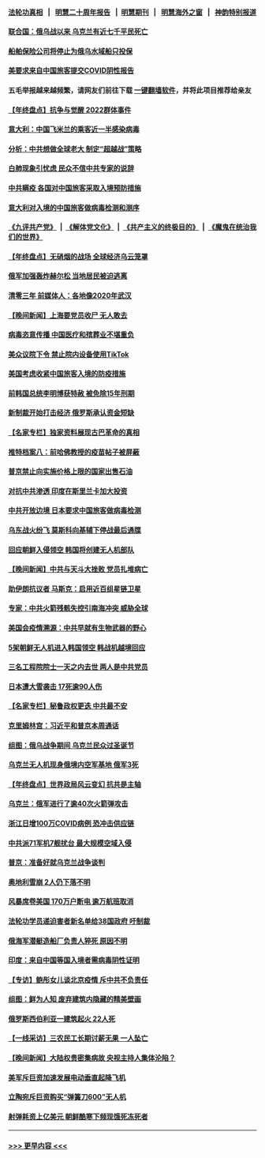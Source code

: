 #### [法轮功真相](https://github.com/gfw-breaker/truth/blob/master/README.md?t=0) &nbsp;&nbsp;|&nbsp;&nbsp; [明慧二十周年报告](https://github.com/gfw-breaker/mh-reports/blob/master/README.md?t=0) &nbsp;&nbsp;|&nbsp;&nbsp;[明慧期刊](https://github.com/gfw-breaker/mh-qikan) &nbsp;&nbsp;|&nbsp;&nbsp; [明慧海外之窗](https://github.com/gfw-breaker/mh-news/blob/master/README.md?t=0) &nbsp;&nbsp;|&nbsp;&nbsp; [神韵特别报道](https://github.com/gfw-breaker/mh-news/blob/master/shenyun.md?t=0)
#### [联合国：俄乌战以来 乌克兰有近七千平民死亡](../pages/nsc418/n13894200.md?t=12291843) 
#### [船舶保险公司将停止为俄乌水域船只投保](../pages/nsc418/n13893828.md?t=12291843) 
#### [美要求来自中国旅客提交COVID阴性报告](../pages/nsc418/n13893834.md?t=12291843) 
#### 五毛举报越来越频繁，请网友们前往下载 [一键翻墙软件](https://github.com/gfw-breaker/ssr-accounts)，并将此项目推荐给亲友
#### [【年终盘点】抗争与觉醒 2022群体事件](../pages/nsc418/n13888314.md?t=12291843) 
#### [意大利：中国飞米兰的乘客近一半感染病毒](../pages/nsc418/n13893815.md?t=12291843) 
#### [分析：中共想做全球老大 制定“超越战”策略](../pages/nsc418/n13893665.md?t=12291843) 
#### [白肺现象引忧虑 民众不信中共专家的说辞](../pages/nsc418/n13893547.md?t=12291843) 
#### [中共瞒疫 各国对中国旅客采取入境预防措施](../pages/nsc418/n13893740.md?t=12291843) 
#### [意大利对入境的中国旅客做病毒检测和测序](../pages/nsc418/n13893791.md?t=12291843) 
#### [《九评共产党》](https://github.com/begood0513/9ping.md/blob/master/README.md) &nbsp;|&nbsp; [《解体党文化》](../../../../jtdwh.md/blob/master/README.md)  &nbsp;|&nbsp; [《共产主义的终极目的》](../../../../gczydzjmd.md/blob/master/README.md) &nbsp;|&nbsp; [《魔鬼在统治我们的世界》](../../../../mgztzwmdsj.md/blob/master/README.md) 
#### [【年终盘点】无硝烟的战场 全球经济乌云笼罩](../pages/nsc418/n13891799.md?t=12291843) 
#### [俄军加强轰炸赫尔松 当地居民被迫逃离](../pages/nsc418/n13893571.md?t=12291843) 
#### [清零三年 前媒体人：各地像2020年武汉](../pages/nsc418/n13892777.md?t=12291843) 
#### [【晚间新闻】上海要党员收尸 无人敢去](../pages/nsc418/n13893514.md?t=12291843) 
#### [病毒恣意传播 中国医疗和殡葬业不堪重负](../pages/nsc418/n13893434.md?t=12291843) 
#### [美众议院下令 禁止院内设备使用TikTok](../pages/nsc418/n13893373.md?t=12291843) 
#### [美国考虑收紧中国旅客入境的防疫措施](../pages/nsc418/n13893193.md?t=12291843) 
#### [前韩国总统李明博获特赦 被免除15年刑期](../pages/nsc418/n13893172.md?t=12291843) 
#### [新制裁开始打击经济 俄罗斯承认资金短缺](../pages/nsc418/n13893106.md?t=12291843) 
#### [【名家专栏】独家资料展现古巴革命的真相](../pages/nsc418/n13891671.md?t=12291843) 
#### [推特档案八：前哈佛教授的疫苗帖子被屏蔽](../pages/nsc418/n13892949.md?t=12291843) 
#### [普京禁止向实施价格上限的国家出售石油](../pages/nsc418/n13893015.md?t=12291843) 
#### [对抗中共渗透 印度在斯里兰卡加大投资](../pages/nsc418/n13892887.md?t=12291843) 
#### [中共开放边境 日本要求中国旅客做病毒检测](../pages/nsc418/n13892983.md?t=12291843) 
#### [乌东战火纷飞 莫斯科向基辅下停战最后通牒](../pages/nsc418/n13892792.md?t=12291843) 
#### [回应朝鲜入侵领空 韩国将创建无人机部队](../pages/nsc418/n13892670.md?t=12291843) 
#### [【晚间新闻】中共与天斗大挫败 党员扎堆病亡](../pages/nsc418/n13892700.md?t=12291843) 
#### [助伊朗抗议者 马斯克：启用近百组星链卫星](../pages/nsc418/n13892554.md?t=12291843) 
#### [专家：中共火箭残骸失控引南海冲突 威胁全球](../pages/nsc418/n13892541.md?t=12291843) 
#### [美国会疫情溯源：中共早就有生物武器的野心](../pages/nsc418/n13892377.md?t=12291843) 
#### [5架朝鲜无人机进入韩国领空 韩战机越境回应](../pages/nsc418/n13892238.md?t=12291843) 
#### [三名工程院院士一天之内去世 两人是中共党员](../pages/nsc418/n13892031.md?t=12291843) 
#### [日本遭大雪袭击 17死逾90人伤](../pages/nsc418/n13892272.md?t=12291843) 
#### [【名家专栏】秘鲁政权更迭 中共最不安](../pages/nsc418/n13892102.md?t=12291843) 
#### [克里姆林宫：习近平和普京本周通话](../pages/nsc418/n13892138.md?t=12291843) 
#### [组图：俄乌战争期间 乌克兰民众过圣诞节](../pages/nsc418/n13892037.md?t=12291843) 
#### [乌克兰无人机现身俄境内空军基地 俄军3死](../pages/nsc418/n13892049.md?t=12291843) 
#### [【年终盘点】世界政局风云变幻 抗共是主轴](../pages/nsc418/n13885726.md?t=12291843) 
#### [乌克兰：俄军进行了逾40次火箭弹攻击](../pages/nsc418/n13891966.md?t=12291843) 
#### [浙江日增100万COVID病例 恐冲击供应链](../pages/nsc418/n13891920.md?t=12291843) 
#### [中共派71军机7舰扰台 最大规模空域入侵](../pages/nsc418/n13891875.md?t=12291843) 
#### [普京：准备好就乌克兰战争谈判](../pages/nsc418/n13891803.md?t=12291843) 
#### [奥地利雪崩 2人仍下落不明](../pages/nsc418/n13891763.md?t=12291843) 
#### [风暴席卷美国 170万户断电 逾万航班取消](../pages/nsc418/n13891721.md?t=12291843) 
#### [法轮功学员递迫害者新名单给38国政府 吁制裁](../pages/nsc418/n13891149.md?t=12291843) 
#### [俄海军潜艇造船厂负责人猝死 原因不明](../pages/nsc418/n13891230.md?t=12291843) 
#### [印度：来自中国等国入境者需病毒阴性证明](../pages/nsc418/n13891215.md?t=12291843) 
#### [【专访】鲍彤女儿谈北京疫情 斥中共不负责任](../pages/nsc418/n13891103.md?t=12291843) 
#### [组图：鲜为人知 废弃建筑内隐藏的精美壁画](../pages/nsc418/n13890993.md?t=12291843) 
#### [俄罗斯西伯利亚一建筑起火 22人死](../pages/nsc418/n13891207.md?t=12291843) 
#### [【一线采访】三农民工长期讨薪无果 一人坠亡](../pages/nsc418/n13890452.md?t=12291843) 
#### [【晚间新闻】大陆权贵密集病故 央视主持人集体沦陷？](../pages/nsc418/n13891052.md?t=12291843) 
#### [美军斥巨资加速发展电动垂直起降飞机](../pages/nsc418/n13890955.md?t=12291843) 
#### [立陶宛斥巨资购买“弹簧刀600”无人机](../pages/nsc418/n13890848.md?t=12291843) 
#### [射弹耗资上亿美元 朝鲜酷寒下频现饿死冻死者](../pages/nsc418/n13890665.md?t=12291843) 

----
#### [ >>> 更早内容 <<< ](../indexes/nsc418-earlier.md)
